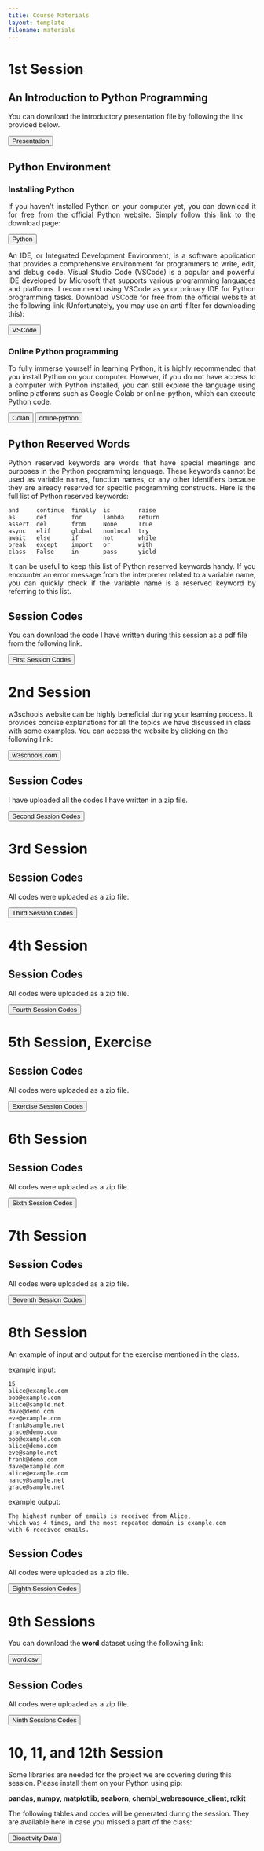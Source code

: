```yaml
---
title: Course Materials
layout: template
filename: materials
--- 
```


  
# 1st Session

## An Introduction to Python Programming

You can download the introductory presentation file by following the link provided below.

<a href="https://drive.google.com/file/d/1_T3GfRbYpqVV8wFoTKopiM-fSGS-Ogk-/view?usp=sharing" target="_blank"><button>Presentation</button></a>


## Python Environment

### Installing Python

<p style='text-align: justify;'>
If you haven't installed Python on your computer yet, you can download it for free from the official Python website. Simply follow this link to the download page:
</p>

<a href="https://www.python.org/downloads/" target="_blank"><button>Python</button></a>

<p style='text-align: justify;'>
An IDE, or Integrated Development Environment, is a software application that provides a comprehensive environment for programmers to write, edit, and debug code. Visual Studio Code (VSCode) is a popular and powerful IDE developed by Microsoft that supports various programming languages and platforms. I recommend using VSCode as your primary IDE for Python programming tasks. Download VSCode for free from the official website at the following link (Unfortunately, you may use an anti-filter for downloading this):
</p>

<a href="https://code.visualstudio.com/download#" target="_blank"><button>VSCode</button></a>


### Online Python programming

<p style='text-align: justify;'>
To fully immerse yourself in learning Python, it is highly recommended that you install Python on your computer. However, if you do not have access to a computer with Python installed, you can still explore the language using online platforms such as Google Colab or online-python, which can execute Python code.
</p>

<a href="https://colab.research.google.com/notebooks/intro.ipynb" target="_blank"><button>Colab</button></a>    <a href="https://www.online-python.com/" target="_blank"><button>online-python</button></a>


## Python Reserved Words

<p style='text-align: justify;'>
Python reserved keywords are words that have special meanings and purposes in the Python programming language. These keywords cannot be used as variable names, function names, or any other identifiers because they are already reserved for specific programming constructs. Here is the full list of Python reserved keywords:
</p>

```
and     continue  finally  is        raise
as      def       for      lambda    return
assert  del       from     None      True
async   elif      global   nonlocal  try
await   else      if       not       while
break   except    import   or        with
class   False     in       pass      yield
```
<p style='text-align: justify;'>
It can be useful to keep this list of Python reserved keywords handy. If you encounter an error message from the interpreter related to a variable name, you can quickly check if the variable name is a reserved keyword by referring to this list.
</p>


## Session Codes

You can download the code I have written during this session as a pdf file from the following link.


<a href="https://drive.google.com/file/d/1_UGSOkfAmlK30LZevBZHkaFE_URKISyn/view?usp=drive_link" target="_blank"><button>First Session Codes</button></a>



# 2nd Session

w3schools website can be highly beneficial during your learning process. It provides concise explanations for all the topics we have discussed in class with some examples. You can access the website by clicking on the following link:

<a href="https://www.w3schools.com/python/default.asp" target="_blank"><button>w3schools.com</button></a>


## Session Codes

I have uploaded all the codes I have written in a zip file.

<a href="https://drive.google.com/file/d/1_TP8fKPErqdHThUejAXF5F7M5geooPzu/view?usp=drive_link" target="_blank"><button>Second Session Codes</button></a>


# 3rd Session

## Session Codes

All codes were uploaded as a zip file.

<a href="https://drive.google.com/file/d/1_WmhHWBLSGi_wWwwHn-ruxddEDR9lrdp/view?usp=drive_link" target="_blank"><button>Third Session Codes</button></a> 


# 4th Session

## Session Codes

All codes were uploaded as a zip file.

<a href="https://drive.google.com/file/d/1_XGW7vzUY_h3DbFGebAvBv2lHi59_Dwt/view?usp=drive_link" target="_blank"><button>Fourth Session Codes</button></a>


# 5th Session, Exercise

## Session Codes

All codes were uploaded as a zip file.

<a href="https://drive.google.com/file/d/1_XOIWo-rsur4W8Vr-s-AkZB-E-B3axr5/view?usp=drive_link" target="_blank"><button>Exercise Session Codes</button></a>

 
# 6th Session

## Session Codes

All codes were uploaded as a zip file.

<a href="https://drive.google.com/file/d/1_XbtaWdG72lyclOQBaUJEkDRLgQ94raA/view?usp=drive_link" target="_blank"><button>Sixth Session Codes</button></a> 


# 7th Session

## Session Codes

All codes were uploaded as a zip file.

<a href="https://drive.google.com/file/d/1_Y4OF349PpY0Ic3HsDi_RAweSynuv7Zj/view?usp=drive_link" target="_blank"><button>Seventh Session Codes</button></a>



# 8th Session

An example of input and output for the exercise mentioned in the class.

   example input:
   ```
   15
   alice@example.com
   bob@example.com
   alice@sample.net
   dave@demo.com
   eve@example.com
   frank@sample.net
   grace@demo.com
   bob@example.com
   alice@demo.com
   eve@sample.net
   frank@demo.com
   dave@example.com
   alice@example.com
   nancy@sample.net
   grace@sample.net
   ```

   example output:
   ```
   The highest number of emails is received from Alice, 
   which was 4 times, and the most repeated domain is example.com 
   with 6 received emails.
   ```
 


## Session Codes

All codes were uploaded as a zip file.

<a href="https://drive.google.com/file/d/1_Y4QNurtxodsRfuh-gEbv8JP7uwIA26W/view?usp=drive_link" target="_blank"><button>Eighth Session Codes</button></a>



# 9th Sessions

You can download the **word** dataset using the following link: 

<a href="https://drive.google.com/file/d/1_YvtQqg8oi-SC2kOtli__cZH6yAw6ZHd/view?usp=drive_link" target="_blank"><button>word.csv</button></a>


## Session Codes

All codes were uploaded as a zip file.

<a href="https://drive.google.com/file/d/1_ZLMp1aMaBjKaI_S7jOJER1jwphfdW4T/view?usp=drive_link" target="_blank"><button>Ninth Sessions Codes</button></a>

# 10, 11, and 12th Session

Some libraries are needed for the project we are covering during this session. Please install them on your Python using pip:

**pandas, numpy, matplotlib, seaborn, chembl_webresource_client, rdkit**

The following tables and codes will be generated during the session. They are available here in case you missed a part of the class:

<a href="https://drive.google.com/file/d/1_ZVO_Rjn0RnNe_uK8-8e8qBuHOZFQzpg/view?usp=drive_link" target="_blank"><button>Bioactivity Data</button></a>
